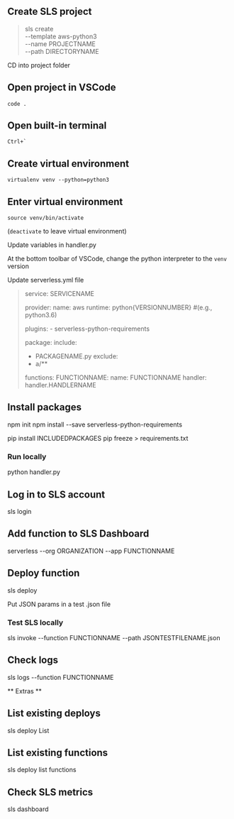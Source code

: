 ## Create SLS project
>sls create \
>  --template aws-python3 \
>  --name PROJECTNAME \
>  --path DIRECTORYNAME

CD into project folder

## Open project in VSCode
`code .`

## Open built-in terminal
``Ctrl+` ``

## Create virtual environment
`virtualenv venv --python=python3`

## Enter virtual environment
`source venv/bin/activate`

(`deactivate` to leave virtual environment)

Update variables in handler.py

At the bottom toolbar of VSCode, change the python interpreter to the `venv` version

Update serverless.yml file

>service: SERVICENAME
>
>provider:
>  name: aws
>  runtime: python{VERSIONNUMBER} #(e.g., python3.6)
>
>plugins:
>  \- serverless-python-requirements
>
>package:
>  include:
>    - PACKAGENAME.py
>  exclude:
>    - a/**
>
>functions:
>  FUNCTIONNAME:
>    name: FUNCTIONNAME
>    handler: handler.HANDLERNAME


## Install packages
npm init
npm install --save serverless-python-requirements

pip install INCLUDEDPACKAGES
pip freeze > requirements.txt

### Run locally
python handler.py

## Log in to SLS account
sls login

## Add function to SLS Dashboard
serverless --org ORGANIZATION --app FUNCTIONNAME

## Deploy function
sls deploy


Put JSON params in a test .json file

### Test SLS locally
sls invoke --function FUNCTIONNAME --path JSONTESTFILENAME.json

## Check logs
sls logs --function FUNCTIONNAME


** Extras **

## List existing deploys
sls deploy List

## List existing functions
sls deploy list functions

## Check SLS metrics
sls dashboard

